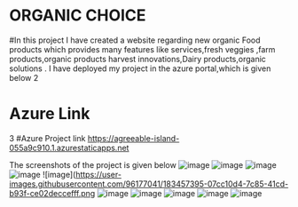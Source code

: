 # ORGANIC CHOICE
#In this project I have created a website regarding new organic Food products which provides many features like services,fresh veggies ,farm products,organic products harvest innovations,Dairy products,organic solutions . I have deployed my project in the azure portal,which is given below
2
# Azure Link
3
#Azure Project link https://agreeable-island-055a9c910.1.azurestaticapps.net

The screenshots of the project is given below
![image](https://user-images.githubusercontent.com/96177041/183454861-e1d4e343-179d-4e5f-9e5a-14e069341c04.png)
![image](https://user-images.githubusercontent.com/96177041/183456914-0f708b2c-1bf5-446a-bd95-380393744b8c.png)
![image](https://user-images.githubusercontent.com/96177041/183457002-bd13427a-10a5-4473-aba0-8367c8d22764.png)
![image](https://user-images.githubusercontent.com/96177041/183457264-ef6ffdbe-42aa-443d-8707-1cfe4c073d3a.png)
![image](https://user-images.githubusercontent.com/96177041/183457395-07cc10d4-7c85-41cd-b93f-ce02deccefff.png
![image](https://user-images.githubusercontent.com/96177041/183457481-80002a55-a159-44e3-86f9-e447d297b8e2.png)
![image](https://user-images.githubusercontent.com/96177041/183457551-c576fd66-9cfa-4c46-b266-f368b9f83537.png)
![image](https://user-images.githubusercontent.com/96177041/183457620-8fd9be1f-aad7-4e10-9f60-d3b850c26943.png)
![image](https://user-images.githubusercontent.com/96177041/183457761-6b3c6027-6e18-4099-8247-ea8e1ab8753f.png)
![image](https://user-images.githubusercontent.com/96177041/183457885-10de4f28-b693-47df-8e33-92bd457a9325.png)






